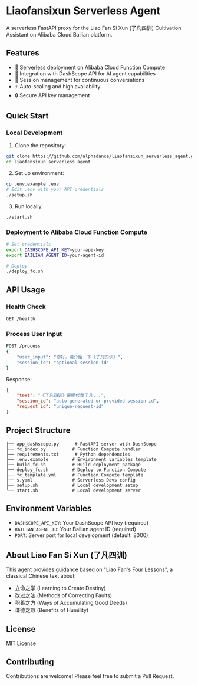 # Liaofansixun Serverless Agent

A serverless FastAPI proxy for the Liao Fan Si Xun (了凡四训) Cultivation Assistant on Alibaba Cloud Bailian platform.

## Features

- 🚀 Serverless deployment on Alibaba Cloud Function Compute
- 🤖 Integration with DashScope API for AI agent capabilities
- 💬 Session management for continuous conversations
- ⚡ Auto-scaling and high availability
- 🔒 Secure API key management

## Quick Start

### Local Development

1. Clone the repository:
```bash
git clone https://github.com/alphadance/liaofansixun_serverless_agent.git
cd liaofansixun_serverless_agent
```

2. Set up environment:
```bash
cp .env.example .env
# Edit .env with your API credentials
./setup.sh
```

3. Run locally:
```bash
./start.sh
```

### Deployment to Alibaba Cloud Function Compute

```bash
# Set credentials
export DASHSCOPE_API_KEY=your-api-key
export BAILIAN_AGENT_ID=your-agent-id

# Deploy
./deploy_fc.sh
```

## API Usage

### Health Check
```bash
GET /health
```

### Process User Input
```bash
POST /process
{
    "user_input": "你好，请介绍一下《了凡四训》",
    "session_id": "optional-session-id"
}
```

Response:
```json
{
    "text": "《了凡四训》是明代袁了凡...",
    "session_id": "auto-generated-or-provided-session-id",
    "request_id": "unique-request-id"
}
```

## Project Structure

```
├── app_dashscope.py      # FastAPI server with DashScope
├── fc_index.py          # Function Compute handler
├── requirements.txt      # Python dependencies
├── .env.example         # Environment variables template
├── build_fc.sh          # Build deployment package
├── deploy_fc.sh         # Deploy to Function Compute
├── fc_template.yml      # Function Compute template
├── s.yaml               # Serverless Devs config
├── setup.sh             # Local development setup
└── start.sh             # Local development server
```

## Environment Variables

- `DASHSCOPE_API_KEY`: Your DashScope API key (required)
- `BAILIAN_AGENT_ID`: Your Bailian agent ID (required)
- `PORT`: Server port for local development (default: 8000)

## About Liao Fan Si Xun (了凡四训)

This agent provides guidance based on "Liao Fan's Four Lessons", a classical Chinese text about:
- 立命之学 (Learning to Create Destiny)
- 改过之法 (Methods of Correcting Faults)
- 积善之方 (Ways of Accumulating Good Deeds)
- 谦德之效 (Benefits of Humility)

## License

MIT License

## Contributing

Contributions are welcome! Please feel free to submit a Pull Request.